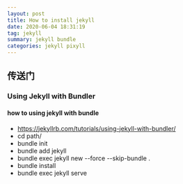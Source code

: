 ```yaml
---
layout: post
title: How to install jekyll
date: 2020-06-04 18:31:19
tag: jekyll
summary: jekyll bundle
categories: jekyll pixyll
---
```


## 传送门
### Using Jekyll with Bundler
####  how to using jekyll with bundle 
* https://jekyllrb.com/tutorials/using-jekyll-with-bundler/
* cd path/
* bundle init
* bundle add jekyll
* bundle exec jekyll new --force --skip-bundle .
* bundle install
* bundle exec jekyll serve
